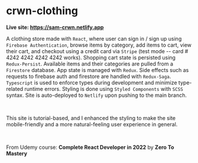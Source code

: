 # crwn-clothing

**Live site: https://sam-crwn.netlify.app**

A clothing store made with `React`, where user can sign in / sign up using `Firebase Authentication`, browse items by category, add items to cart, view their cart, and checkout using a credit card via `Stripe` (test mode -- card # 4242 4242 4242 4242 works).  Shopping cart state is persisted using `Redux-Persist`.  Available items and their categories are pulled from a `Firestore` database.  App state is managed with `Redux`.  Side effects such as requests to firebase auth and firestore are handled with `Redux-Saga`.  `Typescript` is used to enforce types during development and minimize type-related runtime errors.  Styling is done using `Styled Components` with `SCSS` syntax.  Site is auto-deployed to `Netlify` upon pushing to the main branch.

<br>

This site is tutorial-based, and I enhanced the styling to make the site mobile-friendly and a more natural-feeling user experience in general.

<br>

From Udemy course: **Complete React Developer in 2022** by **Zero To Mastery**
